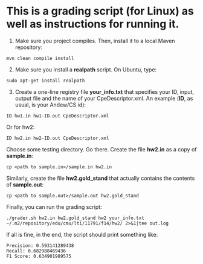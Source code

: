 This is a grading script (for Linux) as well as instructions for running it.
===================================================

1) Make sure you project compiles. Then, install it to a local Maven repository:
```
mvn clean compile install
```

2) Make sure you install a **realpath** script. On Ubuntu, type:
```
sudo apt-get install realpath
```

3) Create a one-line registry file **your_info.txt** that specifies your ID, input, output file and the name of your CpeDescriptor.xml. An example (**ID**, as usual, is your Andew/CS id):

```
ID hw1.in hw1-ID.out CpeDescriptor.xml
```

Or for hw2:

```
ID hw2.in hw2-ID.out CpeDescriptor.xml
```

Choose some testing directory. Go there. Create the file **hw2.in** as a copy of **sample.in**:

```
cp <path to sample.in>/sample.in hw2.in
```

Similarly, create the file **hw2.gold_stand** that actually contains the contents of **sample.out**:
```
cp <path to sample.out>/sample.out hw2.gold_stand
```

Finally, you can run the grading script:
```
./grader.sh hw2.in hw2.gold_stand hw2 your_info.txt ~/.m2/repository/edu/cmu/lti/11791/f14/hw2/ 2>&1|tee out.log
```

If all is fine, in the end, the script should print something like:
```
Precision: 0.593141289438
Recall: 0.682988469436
F1 Score: 0.634901989575
```

